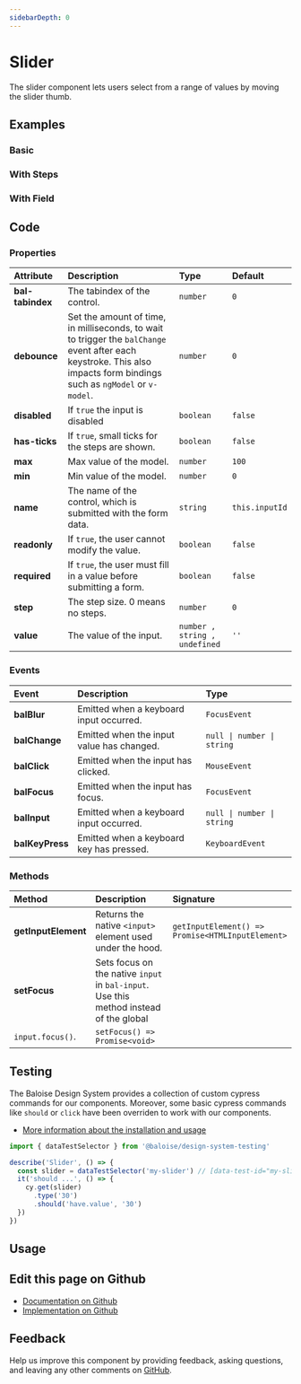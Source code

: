 ```yaml
---
sidebarDepth: 0
---
```


# Slider


<!-- START: human documentation top -->

The slider component lets users select from a range of values by moving the slider thumb.

<!-- END: human documentation top -->

<ClientOnly><docs-component-tabs></docs-component-tabs></ClientOnly>


## Examples

### Basic

<ClientOnly><docs-demo-bal-slider-93></docs-demo-bal-slider-93></ClientOnly>


### With Steps

<ClientOnly><docs-demo-bal-slider-94></docs-demo-bal-slider-94></ClientOnly>


### With Field

<ClientOnly><docs-demo-bal-slider-95></docs-demo-bal-slider-95></ClientOnly>



## Code



### Properties


| Attribute        | Description                                                                                                                                                             | Type                                     | Default                   |
| :--------------- | :---------------------------------------------------------------------------------------------------------------------------------------------------------------------- | :--------------------------------------- | :------------------------ |
| **bal-tabindex** | The tabindex of the control.                                                                                                                                            | <code>number</code>                      | <code>0</code>            |
| **debounce**     | Set the amount of time, in milliseconds, to wait to trigger the `balChange` event after each keystroke. This also impacts form bindings such as `ngModel` or `v-model`. | <code>number</code>                      | <code>0</code>            |
| **disabled**     | If `true` the input is disabled                                                                                                                                         | <code>boolean</code>                     | <code>false</code>        |
| **has-ticks**    | If `true`, small ticks for the steps are shown.                                                                                                                         | <code>boolean</code>                     | <code>false</code>        |
| **max**          | Max value of the model.                                                                                                                                                 | <code>number</code>                      | <code>100</code>          |
| **min**          | Min value of the model.                                                                                                                                                 | <code>number</code>                      | <code>0</code>            |
| **name**         | The name of the control, which is submitted with the form data.                                                                                                         | <code>string</code>                      | <code>this.inputId</code> |
| **readonly**     | If `true`, the user cannot modify the value.                                                                                                                            | <code>boolean</code>                     | <code>false</code>        |
| **required**     | If `true`, the user must fill in a value before submitting a form.                                                                                                      | <code>boolean</code>                     | <code>false</code>        |
| **step**         | The step size. 0 means no steps.                                                                                                                                        | <code>number</code>                      | <code>0</code>            |
| **value**        | The value of the input.                                                                                                                                                 | <code>number , string , undefined</code> | <code>''</code>           |

### Events


| Event           | Description                               | Type                                              |
| :-------------- | :---------------------------------------- | :------------------------------------------------ |
| **balBlur**     | Emitted when a keyboard input occurred.   | <code>FocusEvent</code>                           |
| **balChange**   | Emitted when the input value has changed. | <code>null  &#124;  number  &#124;  string</code> |
| **balClick**    | Emitted when the input has clicked.       | <code>MouseEvent</code>                           |
| **balFocus**    | Emitted when the input has focus.         | <code>FocusEvent</code>                           |
| **balInput**    | Emitted when a keyboard input occurred.   | <code>null  &#124;  number  &#124;  string</code> |
| **balKeyPress** | Emitted when a keyboard key has pressed.  | <code>KeyboardEvent</code>                        |

### Methods


| Method              | Description                                                                                             | Signature                                                               |
| :------------------ | :------------------------------------------------------------------------------------------------------ | :---------------------------------------------------------------------- |
| **getInputElement** | Returns the native `<input>` element used under the hood.                                               | <code>getInputElement() =&#62; Promise&#60;HTMLInputElement&#62;</code> |
| **setFocus**        | Sets focus on the native `input` in `bal-input`. Use this method instead of the global
`input.focus()`. | <code>setFocus() =&#62; Promise&#60;void&#62;</code>                    |

## Testing

The Baloise Design System provides a collection of custom cypress commands for our components. Moreover, some basic cypress commands like `should` or `click` have been overriden to work with our components.

- [More information about the installation and usage](/components/tooling/testing.html)

<!-- START: human documentation testing -->

```typescript
import { dataTestSelector } from '@baloise/design-system-testing'

describe('Slider', () => {
  const slider = dataTestSelector('my-slider') // [data-test-id="my-slider"]
  it('should ...', () => {
    cy.get(slider)
      .type('30')
      .should('have.value', '30')
  })
})
```

<!-- END: human documentation testing -->



## Usage

<!-- START: human documentation usage -->

<!-- END: human documentation usage -->



## Edit this page on Github

* [Documentation on Github](https://github.com/baloise/design-system/blob/master/docs/src/components/components/bal-slider.md)
* [Implementation on Github](https://github.com/baloise/design-system/blob/master/packages/components/src/components/bal-slider)

## Feedback

Help us improve this component by providing feedback, asking questions, and leaving any other comments on [GitHub](https://github.com/baloise/design-system/issues/new).

